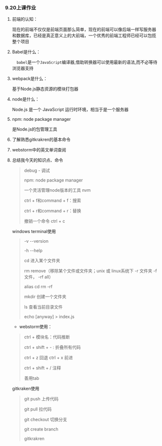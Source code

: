 ###                                                9.20上课作业

1. 前端的认知：

   现在的前端不仅仅是前端页面那么简单，现在的前端可以像后端一样写服务器和数据库，已经是真正意义上的大前端，一个优秀的前端工程师已经可以包揽整个项目



2. Babel是什么：

    `  babel`是一个`JavaScript`编译器,借助转换器可以使用最新的语法,而不必等待浏览器支持

3. webpack是什么：

   基于Node.js静态资源的模块打包器

4. node是什么：

   Node.js 是一个 JavaScript 运行时环境，相当于是一个服务器

5. npm: node package manager

   是Node.js的包管理工具





1. 了解熟悉gitkrakren的基本命令

   

2. webstorm中的英文单词查阅

3. 总结我今天的知识点、命令

   > debug - 调试
   >
   > npm: node package manager
   >
   >
   > 一个灵活管理node版本的工具 nvm
   >
   > ctrl + f和command + f：搜索
   >
   > ctrl + r和command + r：替换
   >
   > 撤销一个命令 ctrl + c

   windows terminal使用

   >
   > -v --version
   >
   > -h --help
   >
   >
   > cd 进入某个文件夹
   >
   >
   > rm remove（移除某个文件或文件夹；unix 或 linux系统下 -r 文件夹 -f 文件， -rf all）
   >
   >
   > alias cd rm -rf
   >
   > mkdir <name> 创建一个文件夹
   >
   >
   > ls 查看当前目录文件
   >
   > echo [anyway] > index.js

   

   * webstorm使用：

   >
   > ctrl + 模块名：代码推断
   >
   >
   > ctrl + shift + - : 折叠所有代码
   >
   >
   > ctrl + z 回退 ctrl + x 前进
   >
   >
   > ctrl + shift + / 注释
   >
   > 善用tab

   

   gitkraken使用

   >
   > git push 上传代码
   >
   >
   > git pull 拉代码
   >
   >
   > git checkout 切换分支
   >
   >
   > git create branch
   >
   >
   > gitkrakren